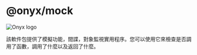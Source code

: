 # @onyx/mock

![Onyx logo](/onyx/onyx-logo-sm.svg)

該軟件包提供了模擬功能，間諜，對象監視實用程序。您可以使用它來檢查是否調用了函數，調用了什麼以及返回了什麼。
